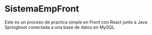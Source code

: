 # SistemaEmpFront

Este es un proceso de practica simple en Front con React junto a Java Springboot conectada a una base de datos en MySQL.
